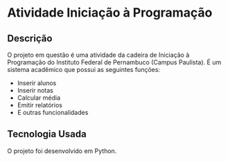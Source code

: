 # Atividade Iniciação à Programação

## Descrição
O projeto em questão é uma atividade da cadeira de Iniciação à Programação do Instituto Federal de Pernambuco (Campus Paulista). É um sistema acadêmico que possui as seguintes funções:
- Inserir alunos
- Inserir notas
- Calcular média
- Emitir relatórios
- E outras funcionalidades

## Tecnologia Usada
O projeto foi desenvolvido em Python.
